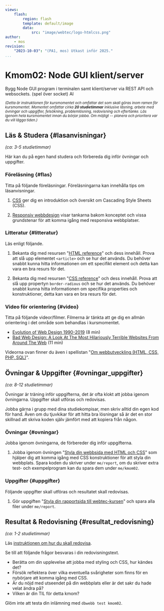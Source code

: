 ```yaml
---
views:
    flash:
        region: flash
        template: default/image
        data:
            src: "image/webtec/logo-htmlcss.png"
author:
    - mos
revision:
    "2023-10-03": "(PA1, mos) Utkast inför 2025."
...
```

Kmom02: Node GUI klient/server
==================================

Bygg Node GUI program i terminalen samt klient/server via REST API och websockets. (spel över socket) AI



<small><i>(Detta är instruktionen för kursmomentet och omfattar det som skall göras inom ramen för kursmomentet. Momentet omfattar cirka **20 studietimmar** inklusive läsning, arbete med övningar och uppgifter, felsökning, problemlösning, redovisning och eftertanke. Läs igenom hela kursmomentet innan du börjar jobba. Om möjligt -- planera och prioritera var du vill lägga tiden.)</i></small>



Läs & Studera  {#lasanvisningar}
---------------------------------

*(ca: 3-5 studietimmar)*

Här kan du på egen hand studera och förbereda dig inför övningar och uppgifter.



### Föreläsning {#flas}

Titta på följande föreläsningar. Föreläsningarna kan innehålla tips om läsanvisningar.

1. [CSS](./../forelasning/css) ger dig en introduktion och översikt om Cascading Style Sheets (CSS).

1. [Responsiv webbdesign](./../forelasning/responsiv-webbdesign) visar tankarna bakom konceptet och vissa grundstenar för att komma igång med responsiva webbplatser.



### Litteratur  {#litteratur}

<!--
* Nuvarande läsresurser är mestadels uppslagsverk och referens, det är bra men någon enklare läsresurs vore bra.
* Det behövs bättre läsreferenser som ger en enklare introduktion till CSS. 
* kanske en artikel om responsive webbdesign.
-->

Läs enligt följande.

1. Bekanta dig med resursen "[HTML reference](https://developer.mozilla.org/en-US/docs/Web/HTML/Reference)" och dess innehåll. Prova att slå upp elementet `<article>` och se hur det används. Du behöver snabbt kunna hitta informationen om ett specifikt element och detta kan vara en bra resurs för det.

1. Bekanta dig med resursen "[CSS reference](https://developer.mozilla.org/en-US/docs/Web/CSS/Reference)" och dess innehåll. Prova att slå upp propertyn `border-radious` och se hur det används. Du behöver snabbt kunna hitta informationen om specifika properties och konstruktioner, detta kan vara en bra resurs för det.



### Video för orientering {#video}

Titta på följande videor/filmer. Filmerna är tänkta att ge dig en allmän orientering i det område som behandlas i kursmomentet.

* [Evolution of Web Design 1990-2019](https://www.youtube.com/watch?v=XYTwYmOjqQs) (8 min)
* [Bad Web Design: A Look At The Most Hilariously Terrible Websites From Around The Web](https://www.youtube.com/watch?v=6befMTTTTRQ) (11 min)

Videorna ovan finner du även i spellistan "[Om webbutveckling (HTML, CSS, PHP, SQL)](https://www.youtube.com/playlist?list=PLKtP9l5q3ce-Qp6DTS_2s6q-Br66ufoWc)".



Övningar & Uppgifter  {#ovningar_uppgifter}
-------------------------------------------

*(ca: 8-12 studietimmar)*

Övningar är träning inför uppgifterna, det är ofta klokt att jobba igenom övningarna. Uppgifter skall utföras och redovisas.

Jobba gärna i grupp med dina studiekompisar, men skriv alltid din egen kod för hand. Även om du tjuvkikar för att hitta bra lösningar så är det en stor skillnad att skriva koden själv jämfört med att kopiera från någon.



### Övningar {#ovningar}

Jobba igenom övningarna, de förbereder dig inför uppgifterna.

1. Jobba igenom övningen "[Styla din webbsida med HTML och CSS](kunskap/styla-din-webbsida-med-html-och-css)" som hjälper dig att komma igång med CSS konstruktioner för att styla din webbplats. Spara koden du skriver under `me/report`, om du skriver extra test- och exempelprogram kan du spara dem under `me/kmom02`.

<!--
* Övningen/artikel känns rätt stabil och gedigen.

* html/css-guiden används inte mer, är det ett problem eller räcker det att övningarna i kmom01/02 har ersatt den? Man kan göra en handfull övningar/exempelprogram där man stylar specifika saker och spelar in videor kopplade till exempelkoden som kan ligga under `example/css`.  Kanske är detta något som kan ligga utöver övningsartikeln och bygga vidare på den.
    * navbar
    * header
    * column layout
    * flex
    * float
    * block model
* Varje del i artikeln kan ha en referensimplementation i example/css som kan byggas till en övning/vide i sig själv.

* labb i php vore nog bra.

-->

### Uppgifter {#uppgifter}

Följande uppgifter skall utföras och resultatet skall redovisas.

1. Gör uppgiften "[Styla din rapportsida till webtec-kursen](uppgift/styla-din-rapport-sida-till-webtec-kursen)" och spara alla filer under `me/report`.



<!--
### Överkurs och extra uppgifter {#extra}

Här följer extra uppgifter som du kan utföra för att lära dig mer, om du har tid, lust och energi.

* Prova att skapa en "dark mode" av din webbplats, förutsatt att den är ljus. Annars får du skapa en ljus version av din mörka webbplats. Det finns ett exempel i ditt kursrepo under `example/css/dark_mode` som visar hur du kan skapa och växla mellan en mörk och ljus version av din webbplats. Integrera liknande funktionalitet i din `me/report`.

* Gör extrauppgift likt stilväljare "[Att bygga en styleväljare till sin webbplats](kunskap/att-bygga-en-stylevaljare-till-sin-webbplats)".

* När man bygger en responsiv webbplats kan man också behöva en responsiv meny som anpassar sig efter webbläsarens bredd. Studera exempelkoden under ditt kursrepo `example/css/responsiv_menu` och försök sedan att lägga till en motsvarande responsiv meny i din `me/report`.

* Det vore bra om man kunde sprida ut css över hela kursen, små delar i varje kmom.

-->



Resultat & Redovisning  {#resultat_redovisning}
-----------------------------------------------

*(ca: 1-2 studietimmar)*

Läs [instruktionen om hur du skall redovisa](./../redovisa).

Se till att följande frågor besvaras i din redovisningstext.

* Berätta om din upplevelse att jobba med styling och CSS, hur kändes det?
* Försök reflektera över vilka eventuella svårigheter som finns för en nybörjare att komma igång med CSS.
* Är du nöjd med utseendet på din webbplats eller är det sakr du hade velat ändra på?
* Vilken är din TIL för detta kmom?

<!--
* Gjorde du någon av extrauppgifterna och berätta isåfall hur du tänkte och gick tillväga samt vad du tyckte om resultatet.
-->

Glöm inte att testa din inlämning med `dbwebb test kmom02`.
